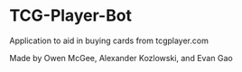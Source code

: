 # TCG-Player-Bot
Application to aid in buying cards from tcgplayer.com

Made by Owen McGee, Alexander Kozlowski, and Evan Gao